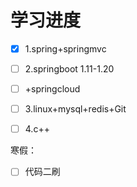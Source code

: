 # 学习进度

- [x] 1.spring+springmvc

- [ ] 2.springboot   1.11-1.20

- [ ] +springcloud 

- [ ] 3.linux+mysql+redis+Git

- [ ] 4.c++

寒假：

- [ ] 代码二刷